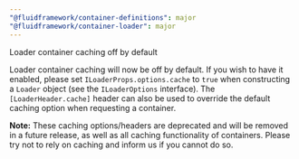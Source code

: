```yaml
---
"@fluidframework/container-definitions": major
"@fluidframework/container-loader": major
---
```


Loader container caching off by default

Loader container caching will now be off by default. If you wish to have it enabled, please set `ILoaderProps.options.cache` to `true` when constructing a `Loader` object (see the `ILoaderOptions` interface). The `[LoaderHeader.cache]` header can also be used to override the default caching option when requesting a container.

**Note:** These caching options/headers are deprecated and will be removed in a future release, as well as all caching functionality of containers. Please try not to rely on caching and inform us if you cannot do so.
